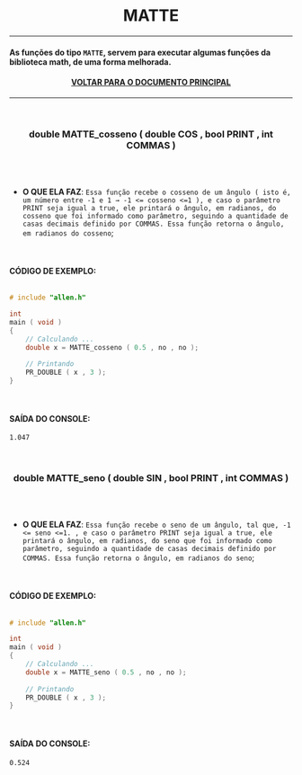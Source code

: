 <h1 align="center"> MATTE </h1>

---

#### As funções do tipo ` MATTE `, servem para executar algumas funções da biblioteca math, de uma forma melhorada. 

#### <p align="center"> <a href="https://github.com/AllenoBoy/allen.h" title="Retornar a documentação."> VOLTAR PARA O DOCUMENTO PRINCIPAL</a> </p>

---










<br>

<h3 align="center"> double MATTE_cosseno ( double COS , bool PRINT , int COMMAS ) </h3> 

<br>
<br>

- **O QUE ELA FAZ**: `Essa função recebe o cosseno de um ângulo ( isto é, um número entre -1 e 1 → -1 <= cosseno <=1 ), e caso o parâmetro PRINT seja igual a true, ele printará o ângulo, em radianos, do cosseno que foi informado como parâmetro, seguindo a quantidade de casas decimais definido por COMMAS. Essa função retorna o ângulo, em radianos do cosseno`;

<br>

#### CÓDIGO DE EXEMPLO:

```c

# include "allen.h"

int 
main ( void )
{      
    // Calculando ...
    double x = MATTE_cosseno ( 0.5 , no , no );
    
    // Printando
    PR_DOUBLE ( x , 3 );
}

```

<br>

#### SAÍDA DO CONSOLE:

```txt
1.047
```















<br>

<h3 align="center"> double MATTE_seno ( double SIN , bool PRINT , int COMMAS ) </h3> 

<br>
<br>

- **O QUE ELA FAZ**: `Essa função recebe o seno de um ângulo, tal que, -1 <= seno <=1. , e caso o parâmetro PRINT seja igual a true, ele printará o ângulo, em radianos, do seno que foi informado como parâmetro, seguindo a quantidade de casas decimais definido por COMMAS. Essa função retorna o ângulo, em radianos do seno`;

<br>

#### CÓDIGO DE EXEMPLO:

```c

# include "allen.h"

int 
main ( void )
{      
    // Calculando ...
    double x = MATTE_seno ( 0.5 , no , no );
    
    // Printando
    PR_DOUBLE ( x , 3 );
}

```

<br>

#### SAÍDA DO CONSOLE:

```txt
0.524
```
